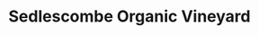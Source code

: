 ---
title: "Sedlescombe Organic Vineyard"
url: /cripps-corner/sedlescombe-organic-vineyard/
shop: Wein
---